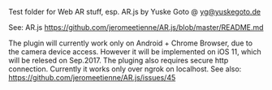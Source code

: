 Test folder for Web AR stuff, esp. AR.js
by Yuske Goto
@ yg@yuskegoto.de

See:
AR.js
https://github.com/jeromeetienne/AR.js/blob/master/README.md

The plugin will currently work only on Android + Chrome Browser, due to the camera device access. However it will be implemented on iOS 11, which will be relesed on Sep.2017.
The pluging also requires secure http connection. Currently it works only over ngrok on localhost.
See also: https://github.com/jeromeetienne/AR.js/issues/45
